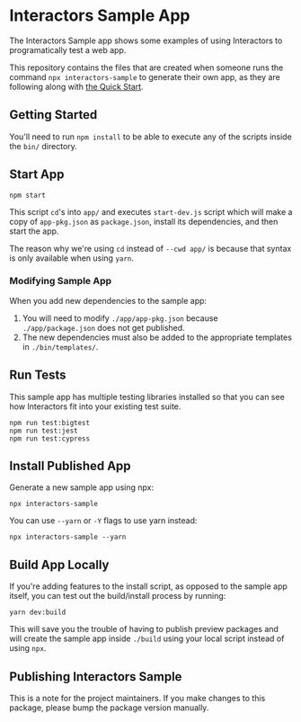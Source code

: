 # Interactors Sample App

The Interactors Sample app shows some examples of using Interactors to programatically test a web app.

This repository contains the files that are created when someone runs the command `npx interactors-sample` to generate their own app, as they are following along with [the Quick Start](https://frontside.com/bigtest/docs/interactors).

## Getting Started

You'll need to run `npm install` to be able to execute any of the scripts inside the `bin/` directory.

## Start App

```
npm start
```

This script `cd`'s into `app/` and executes `start-dev.js` script which will make a copy of `app-pkg.json` as `package.json`, install its dependencies, and then start the app.

The reason why we're using `cd` instead of `--cwd app/` is because that syntax is only available when using `yarn`.

### Modifying Sample App

When you add new dependencies to the sample app:
1. You will need to modify `./app/app-pkg.json` because `./app/package.json` does not get published.
2. The new dependencies must also be added to the appropriate templates in `./bin/templates/`.

## Run Tests

This sample app has multiple testing libraries installed so that you can see how Interactors fit into your existing test suite.

```
npm run test:bigtest
npm run test:jest
npm run test:cypress
```

## Install Published App

Generate a new sample app using npx:

```
npx interactors-sample
```

You can use `--yarn` or `-Y` flags to use yarn instead:

```
npx interactors-sample --yarn
```

## Build App Locally

If you're adding features to the install script, as opposed to the sample app itself, you can test out the build/install process by running:

```
yarn dev:build
```

This will save you the trouble of having to publish preview packages and will create the sample app inside `./build` using your local script instead of using `npx`.

## Publishing Interactors Sample

This is a note for the project maintainers. If you make changes to this package, please bump the package version manually.
